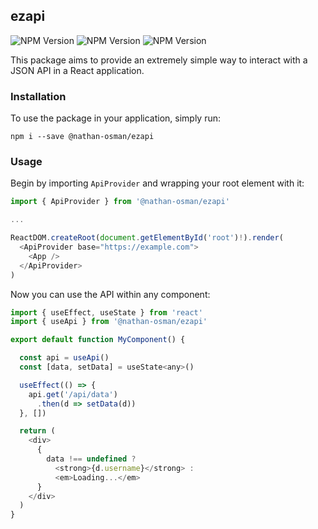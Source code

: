 ## ezapi

![NPM Version](https://img.shields.io/npm/v/%40nathan-osman%2Fezapi)
![NPM Version](https://img.shields.io/npm/dm/%40nathan-osman%2Fezapi)
![NPM Version](https://img.shields.io/npm/l/%40nathan-osman%2Fezapi)

This package aims to provide an extremely simple way to interact with a JSON API in a React application.

### Installation

To use the package in your application, simply run:

    npm i --save @nathan-osman/ezapi

### Usage

Begin by importing `ApiProvider` and wrapping your root element with it:

```javascript
import { ApiProvider } from '@nathan-osman/ezapi'

...

ReactDOM.createRoot(document.getElementById('root')!).render(
  <ApiProvider base="https://example.com">
    <App />
  </ApiProvider>
)
```

Now you can use the API within any component:

```javascript
import { useEffect, useState } from 'react'
import { useApi } from '@nathan-osman/ezapi'

export default function MyComponent() {

  const api = useApi()
  const [data, setData] = useState<any>()

  useEffect(() => {
    api.get('/api/data')
      .then(d => setData(d))
  }, [])

  return (
    <div>
      {
        data !== undefined ?
          <strong>{d.username}</strong> :
          <em>Loading...</em>
      }
    </div>
  )
}
```
